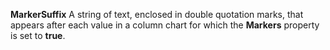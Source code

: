 **MarkerSuffix** A string of text, enclosed in double quotation marks, that appears after each value in a column chart for which the **Markers** property is set to **true**.
